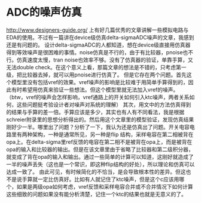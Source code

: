 # ADC的噪声仿真
http://www.designers-guide.org/ 上有好几篇优秀的文章讲解一些模拟电路与EDA的使用。不过有一篇讲在device级仿真delta-sigmaADC噪声的文章，我感到还是有问题的。
设计delta-sigmaADC的人都知道，想在device级直接用仿真器得到等效噪声是很困难的事情。noise仿真是不行的，由于有比较器，pnoise也不行。仿真速度太慢，tran noise也效率不够。没有了仿真器的验证，单靠手算，又无法double check。在这个意义上看，那篇文章的想法是不错的，只考虑第一级，把比较器去掉，就可以用pnoise进行仿真了。
但是它存在两个问题。首先这个模型里没有包括vref的效果。vref噪声的影响是比较难于用简单手算得到的，因此有时希望用仿真来验证一些想法。但这个模型里就无法加入vref的噪声。（btw，vref的噪声会怎样影响，vref通路上的开关如何引入ktc噪声，两者关系如何，这些问题挺考验设计者对噪声对系统的理解）
其次，用文中的方法仿真得到的结果与手算的差一倍。手算应该是多少，其实也有人有不同看法，我是根据schreier附录里的思想分析得出的。然后用这个文章里的模型验证，发现仿真结果刚好少一半。哪里出了问题？分析了一下，我认为还是仿真出了问题。开关电容电路里有两种架构，一种是通常所见，另一种是flip 结构，采样电容在第二相被背在opa上。在delta-sigma里ref反馈的电容在第二相不是被背在opa上，而是被背在opa的输入和比较器的输出。但是在该文章里由于省略了比较器和第二级积分器，就变成了背在opa的输入和输出。通过一些简单的计算可以知道，这刚好就造成了一半的噪声丢失（这也是一个常识，即这种flip结构的好处），所以理论和仿真可以达成一致了。
由此可见，有时候简化的不恰当，是会导致根本性的差异。但这也不是说手算就一定比仿真好。比如有人就记住了ktc噪声，但是这个c应该用哪个，如果是两级opa如何考虑，vref反馈和采样电容合并或不合并情况下如何计算这些细致的问题如果没有能分析清楚，记住一个ktc的结果也就是无意义的了。
 

